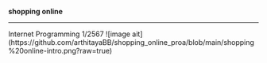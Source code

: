 **shopping online**
<hr>
Internet Programming 1/2567
![image ait](https://github.com/arthitayaBB/shopping_online_proa/blob/main/shopping%20online-intro.png?raw=true)
